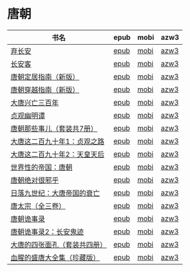 # 唐朝

| 书名 | epub | mobi | azw3 |
| --- | --- | --- | --- |
| [弃长安](http://ct.dalanmei.com/f/31084289-580180209-fd5b0a) | [epub](http://ct.dalanmei.com/f/31084289-580180209-fd5b0a) | [mobi](http://ct.dalanmei.com/f/31084289-580179994-e399a7) | [azw3](http://ct.dalanmei.com/f/31084289-580180108-c44258) |
| [长安客](http://ct.dalanmei.com/f/31084289-572112186-c20c0f) | [epub](http://ct.dalanmei.com/f/31084289-572112186-c20c0f) | [mobi](http://ct.dalanmei.com/f/31084289-571724571-68e8a2) | [azw3](http://ct.dalanmei.com/f/31084289-572116030-478f2b) |
| [唐朝定居指南（新版）](http://ct.dalanmei.com/f/31084289-572114795-dcb0c8) | [epub](http://ct.dalanmei.com/f/31084289-572114795-dcb0c8) | [mobi](http://ct.dalanmei.com/f/31084289-571711264-2a1219) | [azw3](http://ct.dalanmei.com/f/31084289-572134058-2abb8b) |
| [唐朝穿越指南（新版）](http://ct.dalanmei.com/f/31084289-572114798-74e14b) | [epub](http://ct.dalanmei.com/f/31084289-572114798-74e14b) | [mobi](http://ct.dalanmei.com/f/31084289-571711262-344386) | [azw3](http://ct.dalanmei.com/f/31084289-572134072-1df069) |
| [大唐兴亡三百年](http://ct.dalanmei.com/f/31084289-571820030-cd3785) | [epub](http://ct.dalanmei.com/f/31084289-571820030-cd3785) | [mobi](http://ct.dalanmei.com/f/31084289-571548618-dc1c6c) | [azw3](http://ct.dalanmei.com/f/31084289-572058604-7e793a) |
| [贞观幽明谭](http://ct.dalanmei.com/f/31084289-571831395-3e47d7) | [epub](http://ct.dalanmei.com/f/31084289-571831395-3e47d7) | [mobi](http://ct.dalanmei.com/f/31084289-571549450-c6ba25) | [azw3](http://ct.dalanmei.com/f/31084289-572065259-065d46) |
| [唐朝那些事儿（套装共7册）](http://ct.dalanmei.com/f/31084289-571908053-14c4f6) | [epub](http://ct.dalanmei.com/f/31084289-571908053-14c4f6) | [mobi](http://ct.dalanmei.com/f/31084289-571555591-a6e5e3) | [azw3](http://ct.dalanmei.com/f/31084289-572072102-c15337) |
| [大唐这二百九十年1：贞观之路](None) | [epub](None) | [mobi](None) | [azw3](None) |
| [大唐这二百九十年2：天皇天后](None) | [epub](None) | [mobi](None) | [azw3](None) |
| [世界性的帝国：唐朝](http://ct.dalanmei.com/f/31084289-571784995-6a2b3a) | [epub](http://ct.dalanmei.com/f/31084289-571784995-6a2b3a) | [mobi](http://ct.dalanmei.com/f/31084289-571451389-e5e356) | [azw3](http://ct.dalanmei.com/f/31084289-571885319-64b3ff) |
| [唐朝绝对很邪乎](None) | [epub](None) | [mobi](None) | [azw3](None) |
| [日落九世纪：大唐帝国的衰亡](None) | [epub](None) | [mobi](None) | [azw3](None) |
| [唐太宗（全三卷）](http://ct.dalanmei.com/f/31084289-571787093-d883b9) | [epub](http://ct.dalanmei.com/f/31084289-571787093-d883b9) | [mobi](http://ct.dalanmei.com/f/31084289-571453418-34cba7) | [azw3](http://ct.dalanmei.com/f/31084289-571886364-2ee0ce) |
| [唐朝诡事录](http://ct.dalanmei.com/f/31084289-571787148-469eb0) | [epub](http://ct.dalanmei.com/f/31084289-571787148-469eb0) | [mobi](http://ct.dalanmei.com/f/31084289-571453495-62fc92) | [azw3](http://ct.dalanmei.com/f/31084289-571886549-3bec82) |
| [唐朝诡事录2：长安鬼迹](http://ct.dalanmei.com/f/31084289-571787150-6f9184) | [epub](http://ct.dalanmei.com/f/31084289-571787150-6f9184) | [mobi](http://ct.dalanmei.com/f/31084289-571453498-dcc55d) | [azw3](http://ct.dalanmei.com/f/31084289-571886553-155736) |
| [大唐的四张面孔（套装共四册）](http://ct.dalanmei.com/f/31084289-571790866-4cdd80) | [epub](http://ct.dalanmei.com/f/31084289-571790866-4cdd80) | [mobi](http://ct.dalanmei.com/f/31084289-571457747-4af003) | [azw3](http://ct.dalanmei.com/f/31084289-571898631-4ea1c0) |
| [血腥的盛唐大全集（珍藏版）](http://ct.dalanmei.com/f/31084289-571791330-85210b) | [epub](http://ct.dalanmei.com/f/31084289-571791330-85210b) | [mobi](http://ct.dalanmei.com/f/31084289-571457984-46b848) | [azw3](http://ct.dalanmei.com/f/31084289-571899986-6b4fa9) |

